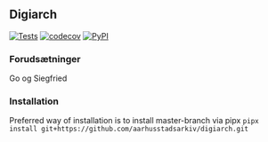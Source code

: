 ## Digiarch
[![Tests](https://github.com/aarhusstadsarkiv/digiarch/workflows/Tests/badge.svg?branch=master)](https://github.com/aarhusstadsarkiv/digiarch/actions?query=workflow%3ATests+branch%3Amaster) [![codecov](https://codecov.io/gh/aarhusstadsarkiv/digiarch/branch/master/graph/badge.svg)](https://codecov.io/gh/aarhusstadsarkiv/digiarch) [![PyPI](https://badge.fury.io/py/digiarch.svg)](https://badge.fury.io/py/digiarch)

### Forudsætninger
Go og Siegfried

### Installation
Preferred way of installation is to install master-branch via pipx `pipx install git+https://github.com/aarhusstadsarkiv/digiarch.git`
